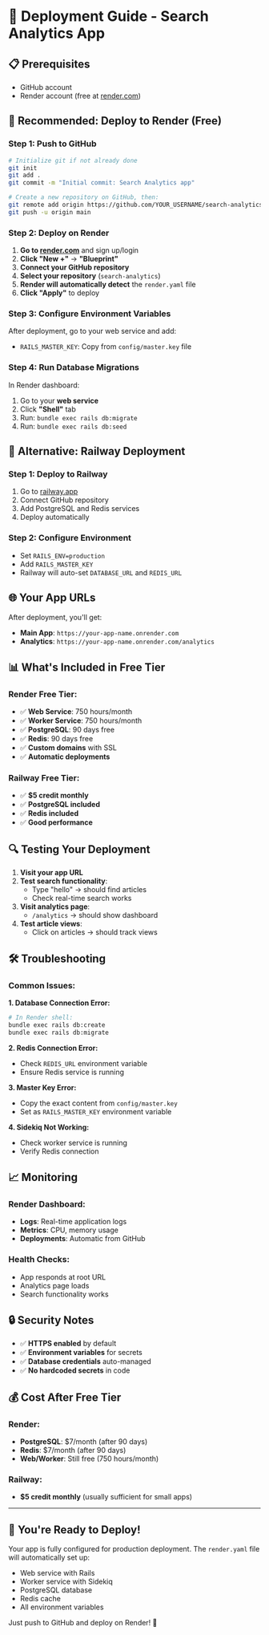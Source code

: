 # 🚀 Deployment Guide - Search Analytics App

## 📋 **Prerequisites**
- GitHub account
- Render account (free at [render.com](https://render.com))

## 🎯 **Recommended: Deploy to Render (Free)**

### **Step 1: Push to GitHub**
```bash
# Initialize git if not already done
git init
git add .
git commit -m "Initial commit: Search Analytics app"

# Create a new repository on GitHub, then:
git remote add origin https://github.com/YOUR_USERNAME/search-analytics.git
git push -u origin main
```

### **Step 2: Deploy on Render**

1. **Go to [render.com](https://render.com)** and sign up/login
2. **Click "New +"** → **"Blueprint"**
3. **Connect your GitHub repository**
4. **Select your repository** (`search-analytics`)
5. **Render will automatically detect** the `render.yaml` file
6. **Click "Apply"** to deploy

### **Step 3: Configure Environment Variables**

After deployment, go to your web service and add:
- `RAILS_MASTER_KEY`: Copy from `config/master.key` file

### **Step 4: Run Database Migrations**

In Render dashboard:
1. Go to your **web service**
2. Click **"Shell"** tab
3. Run: `bundle exec rails db:migrate`
4. Run: `bundle exec rails db:seed`

## 🔧 **Alternative: Railway Deployment**

### **Step 1: Deploy to Railway**
1. Go to [railway.app](https://railway.app)
2. Connect GitHub repository
3. Add PostgreSQL and Redis services
4. Deploy automatically

### **Step 2: Configure Environment**
- Set `RAILS_ENV=production`
- Add `RAILS_MASTER_KEY`
- Railway will auto-set `DATABASE_URL` and `REDIS_URL`

## 🌐 **Your App URLs**

After deployment, you'll get:
- **Main App**: `https://your-app-name.onrender.com`
- **Analytics**: `https://your-app-name.onrender.com/analytics`

## 📊 **What's Included in Free Tier**

### **Render Free Tier:**
- ✅ **Web Service**: 750 hours/month
- ✅ **Worker Service**: 750 hours/month  
- ✅ **PostgreSQL**: 90 days free
- ✅ **Redis**: 90 days free
- ✅ **Custom domains** with SSL
- ✅ **Automatic deployments**

### **Railway Free Tier:**
- ✅ **$5 credit monthly**
- ✅ **PostgreSQL included**
- ✅ **Redis included**
- ✅ **Good performance**

## 🔍 **Testing Your Deployment**

1. **Visit your app URL**
2. **Test search functionality**:
   - Type "hello" → should find articles
   - Check real-time search works
3. **Visit analytics page**:
   - `/analytics` → should show dashboard
4. **Test article views**:
   - Click on articles → should track views

## 🛠 **Troubleshooting**

### **Common Issues:**

**1. Database Connection Error:**
```bash
# In Render shell:
bundle exec rails db:create
bundle exec rails db:migrate
```

**2. Redis Connection Error:**
- Check `REDIS_URL` environment variable
- Ensure Redis service is running

**3. Master Key Error:**
- Copy the exact content from `config/master.key`
- Set as `RAILS_MASTER_KEY` environment variable

**4. Sidekiq Not Working:**
- Check worker service is running
- Verify Redis connection

## 📈 **Monitoring**

### **Render Dashboard:**
- **Logs**: Real-time application logs
- **Metrics**: CPU, memory usage
- **Deployments**: Automatic from GitHub

### **Health Checks:**
- App responds at root URL
- Analytics page loads
- Search functionality works

## 🔒 **Security Notes**

- ✅ **HTTPS enabled** by default
- ✅ **Environment variables** for secrets
- ✅ **Database credentials** auto-managed
- ✅ **No hardcoded secrets** in code

## 💰 **Cost After Free Tier**

### **Render:**
- **PostgreSQL**: $7/month (after 90 days)
- **Redis**: $7/month (after 90 days)
- **Web/Worker**: Still free (750 hours/month)

### **Railway:**
- **$5 credit monthly** (usually sufficient for small apps)

---

## 🎉 **You're Ready to Deploy!**

Your app is fully configured for production deployment. The `render.yaml` file will automatically set up:
- Web service with Rails
- Worker service with Sidekiq
- PostgreSQL database
- Redis cache
- All environment variables

Just push to GitHub and deploy on Render! 🚀
